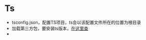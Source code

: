 # Ts
* tsconfig.json，配置TS项目，ts会以该配置文件所在的位置为根目录
* 加载第三方包，要安装ts版本，[在这里查](https://microsoft.github.io/TypeSearch/)
* 